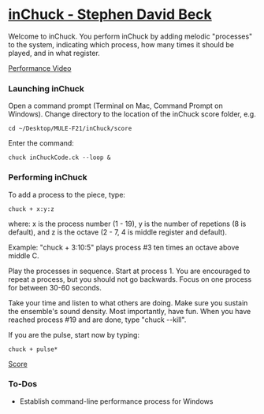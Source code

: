 # [inChuck - Stephen David Beck](https://sdbeck.blog/music/inchuck/)

Welcome to inChuck. You perform inChuck by adding melodic "processes"
to the system, indicating which process, how many times it should be played,
and in what register.
  
[Performance Video](https://www.youtube.com/embed/-ZrmajoMxcE)
  
### Launching inChuck
Open a command prompt (Terminal on Mac, Command Prompt on Windows). Change directory to the location of the inChuck score folder, e.g.  
  
```cd ~/Desktop/MULE-F21/inChuck/score```  
  
Enter the command:  
  
```chuck inChuckCode.ck --loop &```
  
### Performing inChuck

To add a process to the piece, type:  
   
```chuck + x:y:z```  
   
where:
 x is the process number (1 - 19),
 y is the number of repetions (8 is default), and
 z is the octave (2 - 7, 4 is middle register and default).
   
Example: "chuck + 3:10:5" plays process #3 ten times an octave above middle C.
   
Play the processes in sequence. Start at process 1. You are encouraged to 
repeat a process, but you should not go backwards. Focus on one process for
between 30-60 seconds.
   
Take your time and listen to what others are doing. Make sure you sustain the
ensemble's sound density. Most importantly, have fun.
When you have reached process #19 and are done, type "chuck --kill".
   
If you are the pulse, start now by typing:  
   
```chuck + pulse*```

[Score](inchuck_score.pdf)

### To-Dos
- Establish command-line performance process for Windows